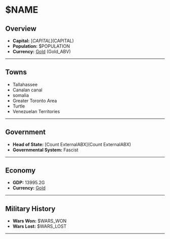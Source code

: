 # $NAME

## Overview

- **Capital:** [$CAPITAL]($CAPITAL)
- **Population:** $POPULATION
- **Currency:** [Gold](Gold) (Gold_ABV)

---

## Towns

- Tallahassee
- Canalan canal
- somalia
- Greater Toronto Area
- Turtle
- Venezuelan Territories

---

## Government

- **Head of State:** [Count ExternalABX](Count ExternalABX)
- **Governmental System:** Fascist

---

## Economy

- **GDP:** 13995.2G
- **Currency:** [Gold](Gold)

---

## Military History

- **Wars Won:** $WARS_WON
- **Wars Lost:** $WARS_LOST

---

